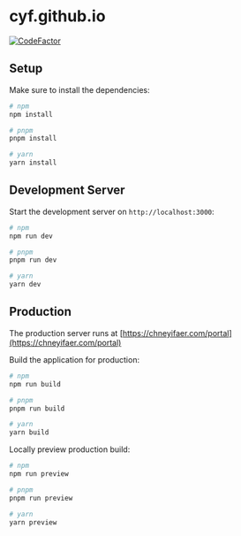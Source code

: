 # cyf.github.io

[![CodeFactor](https://www.codefactor.io/repository/github/cyf/cyf.github.io/badge)](https://www.codefactor.io/repository/github/cyf/cyf.github.io)

## Setup

Make sure to install the dependencies:

```bash
# npm
npm install

# pnpm
pnpm install

# yarn
yarn install
```

## Development Server

Start the development server on `http://localhost:3000`:

```bash
# npm
npm run dev

# pnpm
pnpm run dev

# yarn
yarn dev
```

## Production

The production server runs at [https://chneyifaer.com/portal](https://chneyifaer.com/portal)

Build the application for production:

```bash
# npm
npm run build

# pnpm
pnpm run build

# yarn
yarn build
```

Locally preview production build:

```bash
# npm
npm run preview

# pnpm
pnpm run preview

# yarn
yarn preview
```
